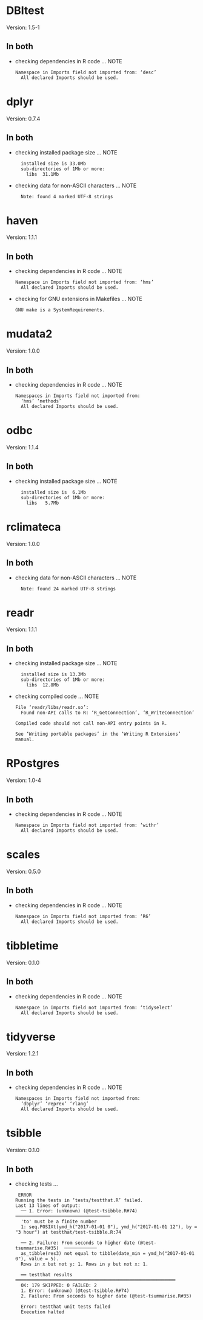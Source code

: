 # DBItest

Version: 1.5-1

## In both

*   checking dependencies in R code ... NOTE
    ```
    Namespace in Imports field not imported from: ‘desc’
      All declared Imports should be used.
    ```

# dplyr

Version: 0.7.4

## In both

*   checking installed package size ... NOTE
    ```
      installed size is 33.0Mb
      sub-directories of 1Mb or more:
        libs  31.1Mb
    ```

*   checking data for non-ASCII characters ... NOTE
    ```
      Note: found 4 marked UTF-8 strings
    ```

# haven

Version: 1.1.1

## In both

*   checking dependencies in R code ... NOTE
    ```
    Namespace in Imports field not imported from: ‘hms’
      All declared Imports should be used.
    ```

*   checking for GNU extensions in Makefiles ... NOTE
    ```
    GNU make is a SystemRequirements.
    ```

# mudata2

Version: 1.0.0

## In both

*   checking dependencies in R code ... NOTE
    ```
    Namespaces in Imports field not imported from:
      ‘hms’ ‘methods’
      All declared Imports should be used.
    ```

# odbc

Version: 1.1.4

## In both

*   checking installed package size ... NOTE
    ```
      installed size is  6.1Mb
      sub-directories of 1Mb or more:
        libs   5.7Mb
    ```

# rclimateca

Version: 1.0.0

## In both

*   checking data for non-ASCII characters ... NOTE
    ```
      Note: found 24 marked UTF-8 strings
    ```

# readr

Version: 1.1.1

## In both

*   checking installed package size ... NOTE
    ```
      installed size is 13.3Mb
      sub-directories of 1Mb or more:
        libs  12.8Mb
    ```

*   checking compiled code ... NOTE
    ```
    File ‘readr/libs/readr.so’:
      Found non-API calls to R: ‘R_GetConnection’, ‘R_WriteConnection’
    
    Compiled code should not call non-API entry points in R.
    
    See ‘Writing portable packages’ in the ‘Writing R Extensions’ manual.
    ```

# RPostgres

Version: 1.0-4

## In both

*   checking dependencies in R code ... NOTE
    ```
    Namespace in Imports field not imported from: ‘withr’
      All declared Imports should be used.
    ```

# scales

Version: 0.5.0

## In both

*   checking dependencies in R code ... NOTE
    ```
    Namespace in Imports field not imported from: ‘R6’
      All declared Imports should be used.
    ```

# tibbletime

Version: 0.1.0

## In both

*   checking dependencies in R code ... NOTE
    ```
    Namespace in Imports field not imported from: ‘tidyselect’
      All declared Imports should be used.
    ```

# tidyverse

Version: 1.2.1

## In both

*   checking dependencies in R code ... NOTE
    ```
    Namespaces in Imports field not imported from:
      ‘dbplyr’ ‘reprex’ ‘rlang’
      All declared Imports should be used.
    ```

# tsibble

Version: 0.1.0

## In both

*   checking tests ...
    ```
     ERROR
    Running the tests in ‘tests/testthat.R’ failed.
    Last 13 lines of output:
      ── 1. Error: (unknown) (@test-tsibble.R#74)  ───────────────────────────────────
      'to' must be a finite number
      1: seq.POSIXt(ymd_h("2017-01-01 0"), ymd_h("2017-01-01 12"), by = "3 hour") at testthat/test-tsibble.R:74
      
      ── 2. Failure: From seconds to higher date (@test-tsummarise.R#35)  ────────────
      as_tibble(res3) not equal to tibble(date_min = ymd_h("2017-01-01 0"), value = 5).
      Rows in x but not y: 1. Rows in y but not x: 1. 
      
      ══ testthat results  ═══════════════════════════════════════════════════════════
      OK: 179 SKIPPED: 0 FAILED: 2
      1. Error: (unknown) (@test-tsibble.R#74) 
      2. Failure: From seconds to higher date (@test-tsummarise.R#35) 
      
      Error: testthat unit tests failed
      Execution halted
    ```

